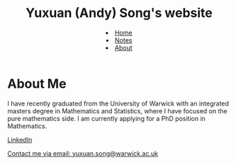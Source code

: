 <html>
    <link rel="stylesheet" href="style.css">
   <head>
      <title>Yuxuan (Andy) Song's website</title>
      </head> 
   <body>
      <header>   
      <h1>Yuxuan (Andy) Song's website</h1>
      <nav, class = "row">
         <li class="masthead__menu-item">
          <a href="https://anduin-dk.github.io/AcademicWeb">Home</a>
            </li>
          <li class="masthead__menu-item">
          <a href="https://anduin-dk.github.io/AcademicWeb/notes.html">Notes</a>
            </li>
          <li class="masthead__menu-item">
          <a href="https://anduin-dk.github.io/AcademicWeb/about.html">About</a>
            </li>
      </nav>
      </header>
      <main>
            <div class=”profile”>
               <h1>About Me</h1>
               <p>I have recently graduated from the University of Warwick with an integrated masters degree in Mathematics and Statistics, 
                   where I have focused on the pure mathematics side. I am currently applying for a PhD position in Mathematics.</p>
            </div>  
         </div>        
      </main>
      <footer>
         <a href=”https://www.linkedin.com/in/yuxuan-song-2a9293200/”, target="_blank">LinkedIn</a>
         <p><a href="mailto:yuxuan.song@warwick.ac.uk">Contact me via email: yuxuan.song@warwick.ac.uk</a></p>
      </footer>
    </body>
</html>
